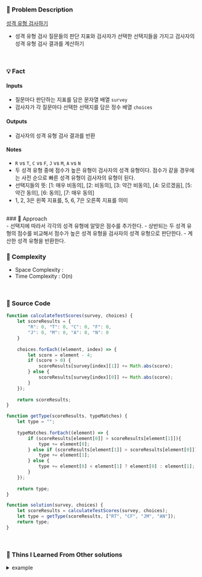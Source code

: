 ### 📖 Problem Description

[성격 유형 검사하기](https://school.programmers.co.kr/learn/courses/30/lessons/118666)
- 성격 유형 검사 질문들의 판단 지표와 검사자가 선택한 선택지들을 가지고 검사자의 성격 유형 검사 결과를 계산하기

<br/>

### 💡 Fact

#### Inputs

- 질문마다 판단하는 지표를 담은 문자열 배열 `survey`
- 검사자가 각 질문마다 선택한 선택지를 담은 정수 배열 `choices`

#### Outputs
- 검사자의 성격 유형 검사 결과를 반환

#### Notes
- `R` vs `T`, `C` vs `F`, `J` vs `M`, `A` vs `N`
- 두 성격 유형 중에 점수가 높은 유형이 검사자의 성격 유형이다. 점수가 같을 경우에는 사전 순으로 빠른 성격 유형이 검사자의 유형이 된다. 
- 선택지들의 뜻: [1: 매우 비동의], [2: 비동의], [3: 약간 비동의], [4: 모르겠음], [5: 약간 동의], [6: 동의], [7: 매우 동의]
- 1, 2, 3은 왼쪽 지표를, 5, 6, 7은 오른쪽 지표를 의미

<br/>
### 🚎 Approach
<br/>
- 선택지에 따라서 각각의 성격 유형에 알맞은 점수를 추가한다.  
- 상반되는 두 성격 유형의 점수를 비교해서 점수가 높은 성격 유형을 검사자의 성격 유형으로 판단한다.  
- 계산한 성격 유형을 반환한다.

### 🧭 Complexity

- Space Complexity : 
- Time Complexity : O(n)
<br/>

### 📝 Source Code

```javascript
function calculateTestScores(survey, choices) {
    let scoreResults = {
        "R": 0, "T": 0, "C": 0, "F": 0,
        "J": 0, "M": 0, "A": 0, "N": 0
    }
    
    choices.forEach((element, index) => {
        let score = element - 4;
        if (score > 0) {
            scoreResults[survey[index][1]] += Math.abs(score);
        } else {
            scoreResults[survey[index][0]] += Math.abs(score);
        }
    });
    
    return scoreResults;
}

function getType(scoreResults, typeMatches) {
    let type = "";
    
    typeMatches.forEach((element) => {
        if (scoreResults[element[0]] > scoreResults[element[1]]){
            type += element[0];
        } else if (scoreResults[element[1]] > scoreResults[element[0]]){
            type += element[1];
        } else {
            type += element[0] < element[1] ? element[0] : element[1];
        }
    });
    
    return type;
}

function solution(survey, choices) {
    let scoreResults = calculateTestScores(survey, choices);
    let type = getType(scoreResults, ["RT", "CF", "JM", "AN"]);
    return type;
}
```
<br/>

### 🧐 Thins I Learned From Other solutions
<details>
<summary>example</summary>
<div markdown="1">
example
</div>
</details>
